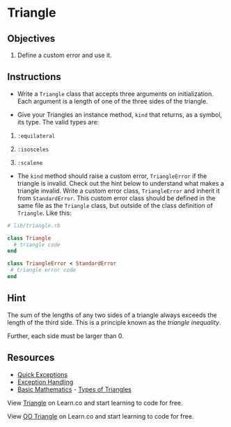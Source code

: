 # Triangle

## Objectives

1. Define a custom error and use it.

## Instructions

* Write a `Triangle` class that accepts three arguments on initialization. Each argument is a length of one of the three sides of the triangle. 

* Give your Triangles an instance method, `kind` that returns, as a symbol, its type. The valid types are:

1. `:equilateral`

2. `:isosceles`

3. `:scalene`

* The `kind` method should raise a custom error, `TriangleError` if the triangle is invalid. Check out the hint below to understand what makes a triangle invalid. Write a custom error class, `TriangleError` and inherit it from `StandardError`. This custom error class should be defined in the same file as the `Triangle` class, but outside of the class definition of `Triangle`. Like this:

```ruby
# lib/triangle.rb

class Triangle
  # triangle code
end

class TriangleError < StandardError
 # triangle error code
end
```

## Hint

The sum of the lengths of any two sides of a triangle always exceeds the length of the third side. This is a principle known as the _triangle inequality_.

Further, each side must be larger than 0.

## Resources 

* [Quick Exceptions](http://ruby.about.com/od/advancedruby/qt/quickexceptions.htm)
* [Exception Handling](http://www.skorks.com/2009/09/ruby-exceptions-and-exception-handling/)
* [Basic Mathematics](http://www.basic-mathematics.com/) - [Types of Triangles](http://www.basic-mathematics.com/types-of-triangles.html)


<p data-visibility='hidden'>View <a href='https://learn.co/lessons/triangle-classification' title='Triangle'>Triangle</a> on Learn.co and start learning to code for free.</p>

<p class='util--hide'>View <a href='https://learn.co/lessons/triangle-classification'>OO Triangle</a> on Learn.co and start learning to code for free.</p>
